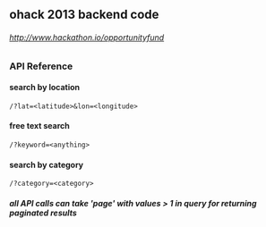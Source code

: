 ## ohack 2013 backend code
###### http://www.hackathon.io/opportunityfund


### API Reference

#### search by location
	/?lat=<latitude>&lon=<longitude>

#### free text search
	/?keyword=<anything>

#### search by category
	/?category=<category>

##### all API calls can take 'page' with values > 1 in query for returning paginated results